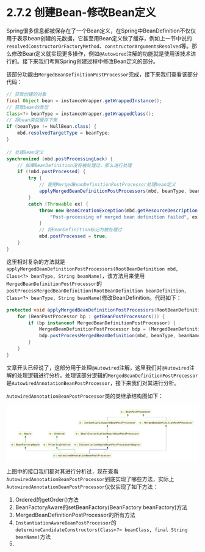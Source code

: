 # 2.7.2 创建Bean-修改Bean定义

Spring很多信息都被保存在了一个Bean定义，在Spring中BeanDefinition不仅仅用于表示bean创建的元数据，它甚至用Bean定义做了缓存，例如上一节中说的`resolvedConstructorOrFactoryMethod`、`constructorArgumentsResolved`等。那么修改Bean定义就实现更多操作，例如`@Autowired`注解的功能就是使用该技术进行的。接下来我们考察Spring创建过程中修改Bean定义的部分。

该部分功能由`MergedBeanDefinitionPostProcessor`完成，接下来我们查看该部分代码：

```java
// 获取创建的对象
final Object bean = instanceWrapper.getWrappedInstance();
// 获取bean的类型
Class<?> beanType = instanceWrapper.getWrappedClass();
// 将bean类型缓存下来
if (beanType != NullBean.class) {
    mbd.resolvedTargetType = beanType;
}

// 处理Bean定义
synchronized (mbd.postProcessingLock) {
    // 如果BeanDefinition没有被处理过，那么进行处理
    if (!mbd.postProcessed) {
        try {
            // 使用MergedBeanDefinitionPostProcessor处理bean定义
            applyMergedBeanDefinitionPostProcessors(mbd, beanType, beanName);
        }
        catch (Throwable ex) {
            throw new BeanCreationException(mbd.getResourceDescription(), beanName,
                "Post-processing of merged bean definition failed", ex);
            }
            // 将BeanDefinition标记为被处理过
            mbd.postProcessed = true;
    }
}
```

这里相对复杂的方法就是`applyMergedBeanDefinitionPostProcessors(RootBeanDefinition mbd, Class<?> beanType, String beanName)`，该方法用来使用`MergedBeanDefinitionPostProcessor`的`postProcessMergedBeanDefinition(RootBeanDefinition beanDefinition, Class<?> beanType, String beanName)`修改BeanDefinition。代码如下：

```java
protected void applyMergedBeanDefinitionPostProcessors(RootBeanDefinition mbd, Class<?> beanType, String beanName) {
    for (BeanPostProcessor bp : getBeanPostProcessors()) {
        if (bp instanceof MergedBeanDefinitionPostProcessor) {
            MergedBeanDefinitionPostProcessor bdp = (MergedBeanDefinitionPostProcessor) bp;
            bdp.postProcessMergedBeanDefinition(mbd, beanType, beanName);
        }
    }
}
```

文章开头已经说了，这部分用于处理`@Autowired`注解，这里我们对`@Autowired`注解的处理逻辑进行分析。处理该部分逻辑的`MergedBeanDefinitionPostProcessor`是`AutowiredAnnotationBeanPostProcessor`，接下来我们对其进行分析。

`AutowiredAnnotationBeanPostProcessor`类的类继承结构图如下：

![AutowiredAnnotationBeanPostProcessor类继承结构图.png](./AutowiredAnnotationBeanPostProcessor类继承结构图.png)

上图中的接口我们都对其进行分析过，现在查看`AutowiredAnnotationBeanPostProcessor`到底实现了哪些方法，实际上`AutowiredAnnotationBeanPostProcessor`仅仅实现了如下方法：

1. Ordered的getOrder()方法
2. BeanFactoryAware的setBeanFactory(BeanFactory beanFactory)方法
3. MergedBeanDefinitionPostProcessor的所有方法
4. `InstantiationAwareBeanPostProcessor`的`determineCandidateConstructors(Class<?> beanClass, final String beanName)`方法
5. 
